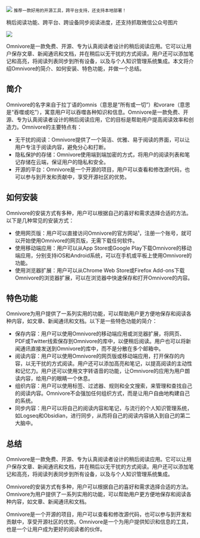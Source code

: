 <img src="/assets/image/240114-开源阅读工具-1.png" style="max-width: 70%; height: auto;">
<small>推荐一款好用的开源工具，跨平台支持，还支持本地部署！</small>


稍后阅读功能、跨平台、跨设备同步阅读进度，还支持抓取微信公众号图片

![](/assets/image/240114-开源阅读工具-1.png)


Omnivore是一款免费、开源、专为认真阅读者设计的稍后阅读应用。它可以让用户保存文章、新闻通讯和文档，并在稍后以无干扰的方式阅读。用户还可以添加笔记和高亮，将阅读列表同步到所有设备，以及与个人知识管理系统集成。本文将介绍Omnivore的简介、如何安装、特色功能，并做一个总结。

## 简介
Omnivore的名字来自于拉丁语的omnis（意思是“所有或一切”）和vorare（意思是“吞噬或吃”），寓意用户可以吞噬各种知识和信息。Omnivore是一款免费、开源、专为认真阅读者设计的稍后阅读应用，它的目标是帮助用户提高阅读效率和创造力。Omnivore的主要特点有：

- 无干扰的阅读：Omnivore提供了一个简洁、优雅、易于阅读的界面，可以让用户专注于阅读内容，避免分心和打断。
- 隐私保护的存储：Omnivore使用端到端加密的方式，将用户的阅读列表和笔记存储在云端，保证用户的隐私和安全。
- 开源的平台：Omnivore是一个开源的项目，用户可以查看和修改源代码，也可以参与到开发和贡献中，享受开源社区的优势。

## 如何安装
Omnivore的安装方式有多种，用户可以根据自己的喜好和需求选择合适的方法。以下是几种常见的安装方式：

- 使用网页版：用户可以直接访问Omnivore的官方网站¹，注册一个账号，就可以开始使用Omnivore的网页版，无需下载任何软件。
- 使用移动端应用：用户可以从App Store或Google Play下载Omnivore的移动端应用，分别支持iOS和Android系统，可以在手机或平板上使用Omnivore的功能。
- 使用浏览器扩展：用户可以从Chrome Web Store或Firefox Add-ons下载Omnivore的浏览器扩展，可以在浏览器中快速保存和打开Omnivore的内容。

## 特色功能
Omnivore为用户提供了一系列实用的功能，可以帮助用户更方便地保存和阅读各种内容，如文章、新闻通讯和文档。以下是一些特色功能的简介：

- 保存内容：用户可以使用Omnivore的移动端应用或浏览器扩展，将网页、PDF或Twitter线索保存到Omnivore的库中，以便稍后阅读。用户也可以将新闻通讯直接发送到Omnivore的库中，而不是分散在多个邮箱中。
- 阅读内容：用户可以使用Omnivore的网页版或移动端应用，打开保存的内容，以无干扰的方式阅读。用户还可以添加高亮和笔记，以提高阅读的主动性和记忆力。用户还可以使用文字转语音的功能，让Omnivore的应用为用户朗读内容，给用户的眼睛一个休息。
- 组织内容：用户可以使用标签、过滤器、规则和全文搜索，来管理和查找自己的阅读内容。Omnivore不会强加任何组织方式，而是让用户自由地构建自己的系统。
- 同步内容：用户可以将自己的阅读内容和笔记，与流行的个人知识管理系统，如Logseq和Obsidian，进行同步，从而将自己的阅读内容纳入到自己的第二大脑中。

## 总结
Omnivore是一款免费、开源、专为认真阅读者设计的稍后阅读应用。它可以让用户保存文章、新闻通讯和文档，并在稍后以无干扰的方式阅读。用户还可以添加笔记和高亮，将阅读列表同步到所有设备，以及与个人知识管理系统集成。

Omnivore的安装方式有多种，用户可以根据自己的喜好和需求选择合适的方法。Omnivore为用户提供了一系列实用的功能，可以帮助用户更方便地保存和阅读各种内容，如文章、新闻通讯和文档。

Omnivore是一个开源的项目，用户可以查看和修改源代码，也可以参与到开发和贡献中，享受开源社区的优势。Omnivore是一个为用户提供知识和信息的工具，也是一个让用户成为更好的阅读者的伙伴。

